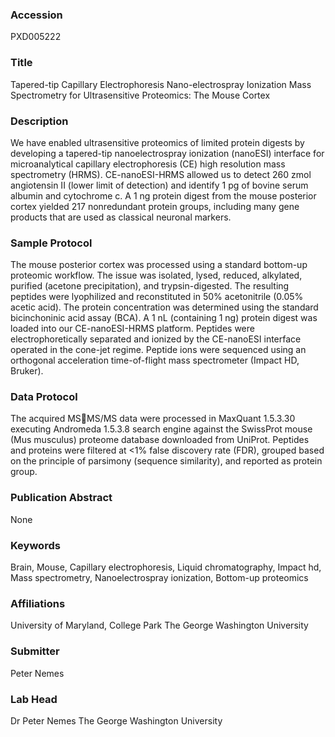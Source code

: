 ### Accession
PXD005222

### Title
Tapered-tip Capillary Electrophoresis Nano-electrospray Ionization Mass Spectrometry for Ultrasensitive Proteomics: The Mouse Cortex

### Description
We have enabled ultrasensitive proteomics of limited protein digests by developing a tapered-tip nanoelectrospray ionization (nanoESI) interface for microanalytical capillary electrophoresis (CE) high resolution mass spectrometry (HRMS). CE-nanoESI-HRMS allowed us to detect 260 zmol angiotensin II (lower limit of detection) and identify 1 pg of bovine serum albumin and cytochrome c. A 1 ng protein digest from the mouse posterior cortex yielded 217 nonredundant protein groups, including many gene products that are used as classical neuronal markers.

### Sample Protocol
The mouse posterior cortex was processed using a standard bottom-up proteomic workflow. The issue was isolated, lysed, reduced, alkylated, purified (acetone precipitation), and trypsin-digested. The resulting peptides were lyophilized and reconstituted in 50% acetonitrile (0.05% acetic acid). The protein concentration was determined using the standard bicinchoninic acid assay (BCA). A 1 nL (containing 1 ng) protein digest was loaded into our CE-nanoESI-HRMS platform. Peptides were electrophoretically separated and ionized by the CE-nanoESI interface operated in the cone-jet regime. Peptide ions were sequenced using an orthogonal acceleration time-of-flight mass spectrometer (Impact HD, Bruker).

### Data Protocol
The acquired MSMS/MS data were processed in MaxQuant 1.5.3.30 executing Andromeda 1.5.3.8 search engine against the SwissProt mouse (Mus musculus) proteome database downloaded from UniProt. Peptides and proteins were filtered at <1% false discovery rate (FDR), grouped based on the principle of parsimony (sequence similarity), and reported as protein group.

### Publication Abstract
None

### Keywords
Brain, Mouse, Capillary electrophoresis, Liquid chromatography, Impact hd, Mass spectrometry, Nanoelectrospray ionization, Bottom-up proteomics

### Affiliations
University of Maryland, College Park
The George Washington University

### Submitter
Peter Nemes

### Lab Head
Dr Peter Nemes
The George Washington University


